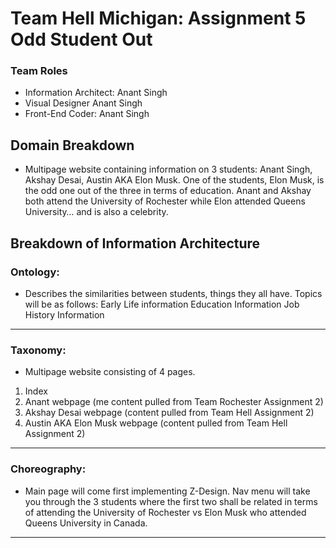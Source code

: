 # Team Hell Michigan: Assignment 5 Odd Student Out 
### Team Roles 
- Information Architect: Anant Singh 
- Visual Designer Anant Singh 
- Front-End Coder: Anant Singh
## Domain Breakdown 

 * Multipage website containing information on 3 students: Anant Singh, Akshay Desai, Austin AKA Elon Musk. One of the students, Elon Musk, is the odd one out of the three in terms of education. Anant and Akshay both attend the University of Rochester while Elon attended Queens University… and is also a celebrity. 

## Breakdown of Information Architecture

### Ontology: 
* Describes the similarities between students, things they all have. 
Topics will be as follows: 
	Early Life information
	Education Information
	Job History Information  
	
---  

### Taxonomy:
* Multipage website consisting of 4 pages.
1.	Index 
2.	Anant webpage (me content pulled from Team Rochester Assignment 2)
3.	Akshay Desai webpage (content pulled from Team Hell Assignment 2)
4.	Austin AKA Elon Musk webpage (content pulled from Team Hell Assignment 2)

---  

### Choreography:  
* Main page will come first implementing Z-Design. Nav menu will take you through the 3 students where the first two shall be related in terms of attending the University of Rochester vs Elon Musk who attended Queens University in Canada. 

--- 
	 




